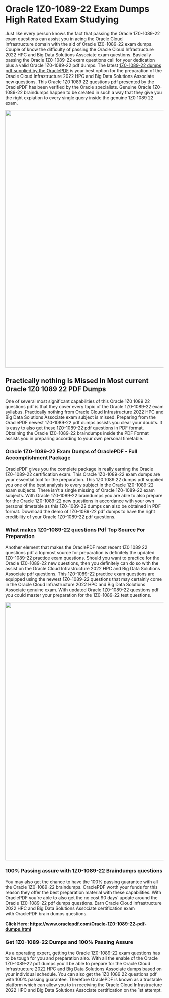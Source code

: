 <h1>Oracle 1Z0-1089-22 Exam Dumps High Rated Exam Studying</h1>
<p>Just like every person knows the fact that passing the Oracle 1Z0-1089-22 exam questions can assist you in acing the&nbsp;Oracle Cloud Infrastructure&nbsp;domain with the aid of Oracle 1Z0-1089-22 exam dumps. Couple of know the difficulty of passing the Oracle Cloud Infrastructure 2022 HPC and Big Data Solutions Associate exam questions. Basically passing the Oracle 1Z0-1089-22 exam questions call for your dedication plus a valid Oracle 1Z0-1089-22 pdf dumps. The latest&nbsp;<a href="https://www.oraclepdf.com/Oracle-1Z0-1089-22-pdf-dumps.html">1Z0-1089-22 dumps pdf supplied by the OraclePDF</a>&nbsp;is your best option for the preparation of the Oracle Cloud Infrastructure 2022 HPC and Big Data Solutions Associate new questions. This Oracle 1Z0 1089 22 questions pdf presented by the OraclePDF has been verified by the Oracle specialists. Genuine Oracle 1Z0-1089-22 braindumps happen to be created in such a way that they give you the right expiation to every single query inside the genuine 1Z0 1089 22 exam.</p>
<p><a href="https://www.oraclepdf.com/Oracle-1Z0-1089-22-pdf-dumps.html"><img src="https://i.ibb.co/mJY6Knz/1.png" width="820" /></a></p>
<h2>Practically nothing Is Missed In Most current Oracle 1Z0 1089 22 PDF Dumps</h2>
<p>One of several most significant capabilities of this Oracle 1Z0 1089 22 questions pdf is that they cover every topic of the Oracle 1Z0-1089-22 exam syllabus. Practically nothing from Oracle Cloud Infrastructure 2022 HPC and Big Data Solutions Associate exam subject is missed. Preparing from the OraclePDF newest 1Z0-1089-22 pdf dumps assists you clear your doubts. It is easy to also get these 1Z0-1089-22 pdf questions in PDF format. Obtaining the Oracle 1Z0-1089-22 braindumps inside the PDF Format assists you in preparing according to your own personal timetable.</p>
<h3>Oracle 1Z0-1089-22 Exam Dumps of OraclePDF - Full Accomplishment Package</h3>
<p>OraclePDF gives you the complete package in really earning the Oracle 1Z0-1089-22 certification exam. This Oracle 1Z0-1089-22 exam dumps are your essential tool for the preparation. This 1Z0 1089 22 dumps pdf supplied you one of the best analysis to every subject in the Oracle 1Z0-1089-22 exam subjects. There isn&rsquo;t a single missing of Oracle 1Z0-1089-22 exam subjects. With Oracle 1Z0-1089-22 braindumps you are able to also prepare for the Oracle 1Z0-1089-22 new questions in accordance with your own personal timetable as this 1Z0-1089-22 dumps can also be obtained in PDF format. Download the demo of 1Z0-1089-22 pdf dumps to have the right credibility of your Oracle 1Z0-1089-22 pdf questions.</p>
<h3>What makes 1Z0-1089-22 questions Pdf Top Source For Preparation</h3>
<p>Another element that makes the OraclePDF most recent 1Z0 1089 22 questions pdf a topmost source for preparation is definitely the updated 1Z0-1089-22 practice exam questions. Should you want to practice for the Oracle 1Z0-1089-22 new questions, then you definitely can do so with the assist on the Oracle Cloud Infrastructure 2022 HPC and Big Data Solutions Associate pdf questions. This 1Z0-1089-22 practice exam questions are equipped using the newest 1Z0-1089-22 questions that may certainly come in the Oracle Cloud Infrastructure 2022 HPC and Big Data Solutions Associate genuine exam. With updated Oracle 1Z0-1089-22 questions pdf you could master your preparation for the 1Z0-1089-22 test questions.</p>
<p><img src="https://i.ibb.co/TWQ7T6D/2.png" width="820" /></p>
<h3>100% Passing assure with 1Z0-1089-22 Braindumps questions</h3>
<p>You may also get the chance to have the 100% passing guarantee with all the Oracle 1Z0-1089-22 braindumps. OraclePDF worth your funds for this reason they offer the best preparation material with these capabilities. With OraclePDF you're able to also get the no cost 90 days&rsquo; update around the Oracle 1Z0-1089-22 pdf dumps questions. Earn Oracle Cloud Infrastructure 2022 HPC and Big Data Solutions Associate certification exam with&nbsp;OraclePDF&nbsp;brain dumps questions.</p>
<p><strong>Click Here: <a href="https://www.oraclepdf.com/Oracle-1Z0-1089-22-pdf-dumps.html">https://www.oraclepdf.com/Oracle-1Z0-1089-22-pdf-dumps.html</a></strong></p>
<h3>Get 1Z0-1089-22&nbsp;Dumps&nbsp;and 100% Passing Assure</h3>
<p>As a operating expert, getting the Oracle 1Z0-1089-22 exam questions has to be tough for you and preparation also. With all the enable of the Oracle 1Z0-1089-22 pdf dumps you'll be able to prepare for the Oracle Cloud Infrastructure 2022 HPC and Big Data Solutions Associate dumps based on your individual schedule. You can also get the 1Z0 1089 22 questions pdf with 100% passing guarantee. Therefore OraclePDF is known as a trustable platform which can allow you to in receiving the Oracle Cloud Infrastructure 2022 HPC and Big Data Solutions Associate certification on the 1st attempt.</p>
